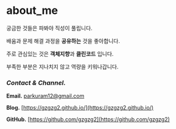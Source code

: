 # about_me
궁금한 것들은 파봐야 직성이 풀립니다. 

배움과 문제 해결 과정을 **공유하는** 것을 좋아합니다.

주로 관심있는 것은 **객체지향**과 **클린코드** 입니다.

부족한 부분은 지나치지 않고 역량을 키워나갑니다.

### *Contact & Channel.*

**Email.** parkuram12@gmail.com

**Blog.** [https://gzgzg2.github.io/](https://gzgzg2.github.io/) 

**GitHub.** [https://github.com/gzgzg2](https://github.com/gzgzg2)
